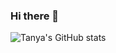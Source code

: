 ### Hi there 👋


![Tanya's GitHub stats](https://github-readme-stats.vercel.app/api?username=TanyaKaushi&show_icons=true)

<!--
**TanyaKaushi/Tanyakaushi** is a ✨ _special_ ✨ repository because its `README.md` (this file) appears on your GitHub profile.

Here are some ideas to get you started:

- 🔭 I’m currently working on ...
- 🌱 I’m currently learning ...
- 👯 I’m looking to collaborate on ...
- 🤔 I’m looking for help with ...
- 💬 Ask me about ...
- 📫 How to reach me: ...
- 😄 Pronouns: ...
- ⚡ Fun fact: ...
-->
